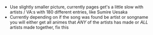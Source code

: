  * Use slightly smaller picture, currently pages get's a little slow with artists / VA:s with 180 different entries, like Sumire Uesaka
 * Currently depending on if the song was found be artist or songname you will either get all animes that *ANY* of the artists has made or *ALL* artists made together, fix this
 